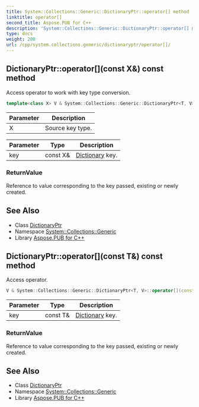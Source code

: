 ```yaml
---
title: System::Collections::Generic::DictionaryPtr::operator[] method
linktitle: operator[]
second_title: Aspose.PUB for C++
description: 'System::Collections::Generic::DictionaryPtr::operator[] method. Access operator to work with key type conversion in C++.'
type: docs
weight: 200
url: /cpp/system.collections.generic/dictionaryptr/operator[]/
---
```

## DictionaryPtr::operator[](const X\&) const method


Access operator to work with key type conversion.

```cpp
template<class X> V & System::Collections::Generic::DictionaryPtr<T, V>::operator[](const X &key) const
```


| Parameter | Description |
| --- | --- |
| X | Source key type. |

| Parameter | Type | Description |
| --- | --- | --- |
| key | const X\& | [Dictionary](../../dictionary/) key. |

### ReturnValue

Reference to value corresponding to the key passed, existing or newly created.

## See Also

* Class [DictionaryPtr](../)
* Namespace [System::Collections::Generic](../../)
* Library [Aspose.PUB for C++](../../../)
## DictionaryPtr::operator[](const T\&) const method


Access operator.

```cpp
V & System::Collections::Generic::DictionaryPtr<T, V>::operator[](const T &key) const
```


| Parameter | Type | Description |
| --- | --- | --- |
| key | const T\& | [Dictionary](../../dictionary/) key. |

### ReturnValue

Reference to value corresponding to the key passed, existing or newly created.

## See Also

* Class [DictionaryPtr](../)
* Namespace [System::Collections::Generic](../../)
* Library [Aspose.PUB for C++](../../../)
